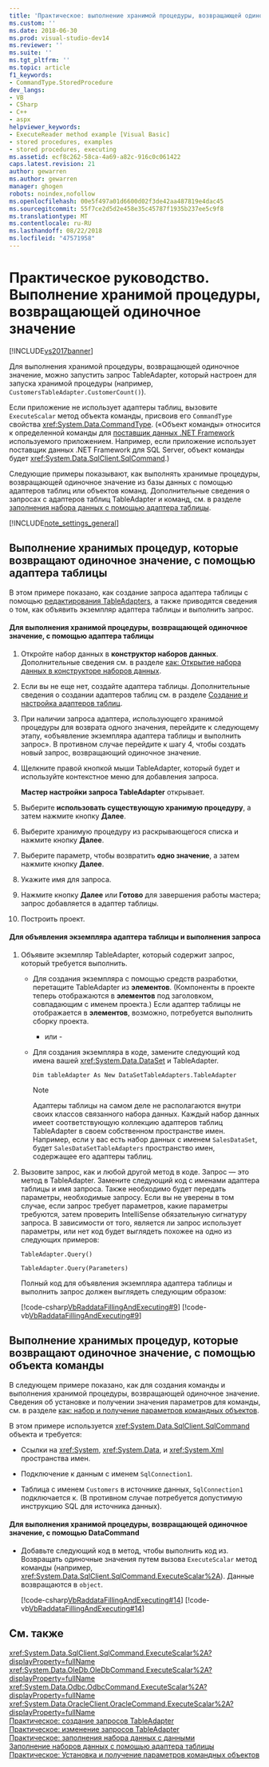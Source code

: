 ```yaml
---
title: 'Практическое: выполнение хранимой процедуры, возвращающей одиночное значение | Документация Майкрософт'
ms.custom: ''
ms.date: 2018-06-30
ms.prod: visual-studio-dev14
ms.reviewer: ''
ms.suite: ''
ms.tgt_pltfrm: ''
ms.topic: article
f1_keywords:
- CommandType.StoredProcedure
dev_langs:
- VB
- CSharp
- C++
- aspx
helpviewer_keywords:
- ExecuteReader method example [Visual Basic]
- stored procedures, examples
- stored procedures, executing
ms.assetid: ecf8c262-58ca-4a69-a82c-916c0c061422
caps.latest.revision: 21
author: gewarren
ms.author: gewarren
manager: ghogen
robots: noindex,nofollow
ms.openlocfilehash: 00e5f497a01d6600d02f3de42aa487819e4dac45
ms.sourcegitcommit: 55f7ce2d5d2e458e35c45787f1935b237ee5c9f8
ms.translationtype: MT
ms.contentlocale: ru-RU
ms.lasthandoff: 08/22/2018
ms.locfileid: "47571958"
---
```

# <a name="how-to-execute-a-stored-procedure-that-returns-a-single-value"></a>Практическое руководство. Выполнение хранимой процедуры, возвращающей одиночное значение
[!INCLUDE[vs2017banner](../includes/vs2017banner.md)]

Для выполнения хранимой процедуры, возвращающей одиночное значение, можно запустить запрос TableAdapter, который настроен для запуска хранимой процедуры (например, `CustomersTableAdapter.CustomerCount()`).  
  
 Если приложение не использует адаптеры таблиц, вызовите `ExecuteScalar` метод объекта команды, присвоив его `CommandType` свойства <xref:System.Data.CommandType>. («Объект команды» относится к определенной команды для [поставщик данных .NET Framework](http://msdn.microsoft.com/library/03a9fc62-2d24-491a-9fe6-d6bdb6dcb131) используемого приложением. Например, если приложение использует поставщик данных .NET Framework для SQL Server, объект команды будет <xref:System.Data.SqlClient.SqlCommand>.)  
  
 Следующие примеры показывают, как выполнять хранимые процедуры, возвращающей одиночное значение из базы данных с помощью адаптеров таблиц или объектов команд. Дополнительные сведения о запросах с адаптеров таблиц TableAdapter и команд, см. в разделе [заполнения набора данных с помощью адаптера таблицы](../data-tools/fill-datasets-by-using-tableadapters.md).  
  
 [!INCLUDE[note_settings_general](../includes/note-settings-general-md.md)]  
  
## <a name="executing-stored-procedures-that-return-single-values-using-a-tableadapter"></a>Выполнение хранимых процедур, которые возвращают одиночное значение, с помощью адаптера таблицы  
 В этом примере показано, как создание запроса адаптера таблицы с помощью [редактирования TableAdapters](../data-tools/editing-tableadapters.md), а также приводятся сведения о том, как объявить экземпляр адаптера таблицы и выполнить запрос.  
  
#### <a name="to-execute-a-stored-procedure-that-returns-a-single-value-using-a-tableadapter"></a>Для выполнения хранимой процедуры, возвращающей одиночное значение, с помощью адаптера таблицы  
  
1.  Откройте набор данных в **конструктор наборов данных**. Дополнительные сведения см. в разделе [как: Открытие набора данных в конструкторе наборов данных](http://msdn.microsoft.com/library/36fc266f-365b-42cb-aebb-c993dc2c47c3).  
  
2.  Если вы не еще нет, создайте адаптера таблицы. Дополнительные сведения о создании адаптеров таблиц см. в разделе [Создание и настройка адаптеров таблиц](../data-tools/create-and-configure-tableadapters.md).  
  
3.  При наличии запроса адаптера, использующего хранимой процедуры для возврата одного значения, перейдите к следующему этапу, «объявление экземпляра адаптера таблицы и выполнить запрос». В противном случае перейдите к шагу 4, чтобы создать новый запрос, возвращающий одиночное значение.  
  
4.  Щелкните правой кнопкой мыши TableAdapter, который будет и используйте контекстное меню для добавления запроса.  
  
     **Мастер настройки запроса TableAdapter** открывает.  
  
5.  Выберите **использовать существующую хранимую процедуру**, а затем нажмите кнопку **Далее**.  
  
6.  Выберите хранимую процедуру из раскрывающегося списка и нажмите кнопку **Далее**.  
  
7.  Выберите параметр, чтобы возвратить **одно значение**, а затем нажмите кнопку **Далее**.  
  
8.  Укажите имя для запроса.  
  
9. Нажмите кнопку **Далее** или **Готово** для завершения работы мастера; запрос добавляется в адаптер таблицы.  
  
10. Построить проект.  
  
#### <a name="to-declare-an-instance-of-the-tableadapter-and-execute-the-query"></a>Для объявления экземпляра адаптера таблицы и выполнения запроса  
  
1.  Объявите экземпляр TableAdapter, который содержит запрос, который требуется выполнить.  
  
    -   Для создания экземпляра с помощью средств разработки, перетащите TableAdapter из **элементов**. (Компоненты в проекте теперь отображаются в **элементов** под заголовком, совпадающим с именем проекта.) Если адаптер таблицы не отображается в **элементов**, возможно, потребуется выполнить сборку проекта.  
  
         - или -  
  
    -   Для создания экземпляра в коде, замените следующий код имена вашей <xref:System.Data.DataSet> и TableAdapter.  
  
         `Dim tableAdapter As New DataSetTableAdapters.TableAdapter`  
  
        > [!NOTE]
        >  Адаптеры таблицы на самом деле не располагаются внутри своих классов связанного набора данных. Каждый набор данных имеет соответствующую коллекцию адаптеров таблиц TableAdapter в своем собственном пространстве имен. Например, если у вас есть набор данных с именем `SalesDataSet`, будет `SalesDataSetTableAdapters` пространство имен, содержащее его адаптеры таблиц.  
  
2.  Вызовите запрос, как и любой другой метод в коде. Запрос — это метод в TableAdapter. Замените следующий код с именами адаптера таблицы и имя запроса. Также необходимо будет передать параметры, необходимые запросу. Если вы не уверены в том случае, если запрос требует параметров, какие параметры требуются, затем проверить IntelliSense обязательную сигнатуру запроса. В зависимости от того, является ли запрос использует параметры, или нет код будет выглядеть похожее на одно из следующих примеров:  
  
     `TableAdapter.Query()`  
  
     `TableAdapter.Query(Parameters)`  
  
     Полный код для объявления экземпляра адаптера таблицы и выполнить запрос должен выглядеть следующим образом:  
  
     [!code-csharp[VbRaddataFillingAndExecuting#9](../snippets/csharp/VS_Snippets_VBCSharp/VbRaddataFillingAndExecuting/CS/Form2.cs#9)]
     [!code-vb[VbRaddataFillingAndExecuting#9](../snippets/visualbasic/VS_Snippets_VBCSharp/VbRaddataFillingAndExecuting/VB/Form2.vb#9)]  
  
## <a name="executing-stored-procedures-that-return-single-values-using-a-command-object"></a>Выполнение хранимых процедур, которые возвращают одиночное значение, с помощью объекта команды  
 В следующем примере показано, как для создания команды и выполнения хранимой процедуры, возвращающей одиночное значение. Сведения об установке и получении значения параметров для команды, см. в разделе [как: набор и получение параметров командных объектов](http://msdn.microsoft.com/library/10110ecc-d2ed-4796-bb8f-74f2ecd40787).  
  
 В этом примере используется <xref:System.Data.SqlClient.SqlCommand> объекта и требуется:  
  
-   Ссылки на <xref:System>, <xref:System.Data>, и <xref:System.Xml> пространства имен.  
  
-   Подключение к данным с именем `SqlConnection1`.  
  
-   Таблица с именем `Customers` в источнике данных, `SqlConnection1` подключается к. (В противном случае потребуется допустимую инструкцию SQL для источника данных).  
  
#### <a name="to-execute-a-stored-procedure-that-returns-a-single-value-using-a-datacommand"></a>Для выполнения хранимой процедуры, возвращающей одиночное значение, с помощью DataCommand  
  
-   Добавьте следующий код в метод, чтобы выполнить код из. Возвращать одиночные значения путем вызова `ExecuteScalar` метод команды (например, <xref:System.Data.SqlClient.SqlCommand.ExecuteScalar%2A>). Данные возвращаются в `object`.  
  
     [!code-csharp[VbRaddataFillingAndExecuting#14](../snippets/csharp/VS_Snippets_VBCSharp/VbRaddataFillingAndExecuting/CS/Form2.cs#14)]
     [!code-vb[VbRaddataFillingAndExecuting#14](../snippets/visualbasic/VS_Snippets_VBCSharp/VbRaddataFillingAndExecuting/VB/Form2.vb#14)]  
  
## <a name="see-also"></a>См. также  
 <xref:System.Data.SqlClient.SqlCommand.ExecuteScalar%2A?displayProperty=fullName>   
 <xref:System.Data.OleDb.OleDbCommand.ExecuteScalar%2A?displayProperty=fullName>   
 <xref:System.Data.Odbc.OdbcCommand.ExecuteScalar%2A?displayProperty=fullName>   
 <xref:System.Data.OracleClient.OracleCommand.ExecuteScalar%2A?displayProperty=fullName>   
 [Практическое: создание запросов TableAdapter](../data-tools/how-to-create-tableadapter-queries.md)   
 [Практическое: изменение запросов TableAdapter](../data-tools/how-to-edit-tableadapter-queries.md)   
 [Практическое: заполнения набора данных с данными](../data-tools/how-to-fill-a-dataset-with-data.md)   
 [Заполнение наборов данных с помощью адаптера таблицы](../data-tools/fill-datasets-by-using-tableadapters.md)   
 [Практическое: Установка и получение параметров командных объектов](http://msdn.microsoft.com/library/10110ecc-d2ed-4796-bb8f-74f2ecd40787)